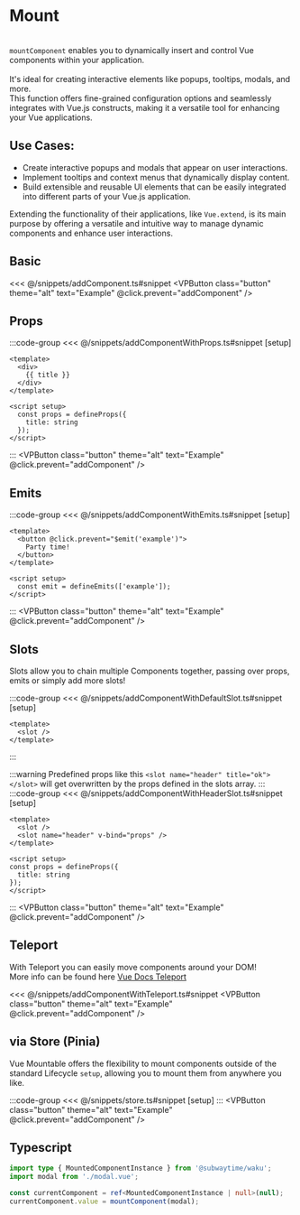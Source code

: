 # Mount
<br />
<div class="cleaner-text">
<code class="highlight">mountComponent</code> enables you to dynamically insert and control Vue components within your application.
<br />
<br />
It's ideal for creating interactive elements like popups, tooltips, modals, and more.
<br />
This function offers fine-grained configuration options and seamlessly integrates with Vue.js constructs, making it a versatile tool for enhancing your Vue applications.
</div>

## Use Cases:
- Create interactive popups and modals that appear on user interactions.
- Implement tooltips and context menus that dynamically display content.
- Build extensible and reusable UI elements that can be easily integrated into different parts of your Vue.js application.

Extending the functionality of their applications, like `Vue.extend`, is its main purpose by offering a versatile and intuitive way to manage dynamic components and enhance user interactions.

## Basic
<<< @/snippets/addComponent.ts#snippet
<VPButton class="button" theme="alt" text="Example" @click.prevent="addComponent" />

## Props

:::code-group
<<< @/snippets/addComponentWithProps.ts#snippet [setup]
```vue [modal.vue]
<template>
  <div>
    {{ title }}
  </div>
</template>

<script setup>
  const props = defineProps({
    title: string
  });
</script>
```
:::
<VPButton class="button" theme="alt" text="Example" @click.prevent="addComponent" />

<!-- :::info
You can also simply pass over `ref/reactive` properties!
:::
<<< @/snippets/addComponentWithReactiveProps.ts#snippet -->

## Emits
:::code-group
<<< @/snippets/addComponentWithEmits.ts#snippet [setup]
```vue [modal.vue]
<template>
  <button @click.prevent="$emit('example')">
    Party time!
  </button>
</template>

<script setup>
  const emit = defineEmits(['example']);
</script>
```
:::
<VPButton class="button" theme="alt" text="Example" @click.prevent="addComponent" />

## Slots
<div class="cleaner-text">Slots allow you to chain multiple Components together, passing over props, emits or simply add more slots!</div>

:::code-group
<<< @/snippets/addComponentWithDefaultSlot.ts#snippet [setup]
```vue [modal.vue]
<template>
  <slot />
</template>
```
:::

:::warning
Predefined props like this `<slot name="header" title="ok"></slot>`
will get overwritten by the props defined in the slots array.
:::
:::code-group
<<< @/snippets/addComponentWithHeaderSlot.ts#snippet [setup]
```vue [modal.vue]
<template>
  <slot />
  <slot name="header" v-bind="props" />
</template>

<script setup>
const props = defineProps({
  title: string
});
</script>
```
:::
<VPButton class="button" theme="alt" text="Example" @click.prevent="addComponent" />

## Teleport
With Teleport you can easily move components around your DOM!
<br />
More info can be found here [Vue Docs Teleport](https://vuejs.org/guide/built-ins/teleport.html)

<<< @/snippets/addComponentWithTeleport.ts#snippet
<VPButton class="button" theme="alt" text="Example" @click.prevent="addComponent" />

## via Store (Pinia)
<div class="cleaner-text">
Vue Mountable offers the flexibility to mount components outside of the standard Lifecycle <code class="highlight">setup</code>, allowing you to mount them from anywhere you like.
</div>

:::code-group
<<< @/snippets/store.ts#snippet [setup]
:::
<VPButton class="button" theme="alt" text="Example" @click.prevent="addComponent" />

## Typescript
```ts
import type { MountedComponentInstance } from '@subwaytime/waku';
import modal from './modal.vue';

const currentComponent = ref<MountedComponentInstance | null>(null);
currentComponent.value = mountComponent(modal);
```


<script setup lang="ts">
import { VPButton } from 'vitepress/theme';
import { addComponent, addComponentWithDefaultSlot, addComponentWithEmits, addComponentWithHeaderSlot, addComponentWithProps, addComponentWithTeleport } from '../snippets/index';
</script>